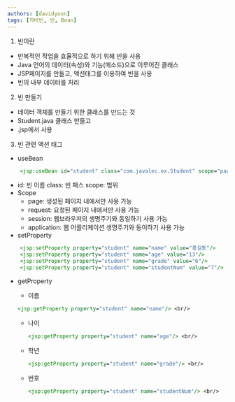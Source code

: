 ```yaml
---
authors: [davidyoon]
tags: [자바빈, 빈, Bean]
---
```


1. 빈이란

- 반복적인 작업을 효율적으로 하기 위해 빈을 사용
- Java 언어의 데이터(속성)와 기능(메소드)으로 이루어진 클래스
- JSP페이지를 만들고, 액션태그를 이용하여 빈을 사용
- 빈의 내부 데이터를 처리

2. 빈 만들기

- 데이터 객체를 만들기 위한 클래스를 만드는 것
- Student.java 클래스 만들고
- .jsp에서 사용

3. 빈 관련 액션 태그

- useBean

```jsp
    <jsp:useBean id="student" class="com.javalec.ex.Student" scope="page"/>
```

- id: 빈 이름 class: 빈 패스 scope: 범위
- Scope
  - page: 생성된 페이지 내에서만 사용 가능
  - request: 요청된 페이지 내에서만 사용 가능
  - session: 웹브라우저의 생명주기와 동일하기 사용 가능
  - application: 웹 어플리케이션 생명주기와 동이하기 사용 가능
- setProperty

```jsp
    <jsp:setProperty property="student" name="name" value="홍길동"/>
	<jsp:setProperty property="student" name="age" value="13"/>
	<jsp:setProperty property="student" name="grade" value="6"/>
	<jsp:setProperty property="student" name="studentNum" value="7"/>
```

- getProperty

  - 이름

  ```jsp
  <jsp:getProperty property="student" name="name"/> <br/>
  ```

  - 나이
    ```jsp
    <jsp:getProperty property="student" name="age"/> <br/>
    ```
  - 학년
    ```jsp
    <jsp:getProperty property="student" name="grade"/> <br/>
    ```
  - 번호
    ```jsp
    <jsp:getProperty property="student" name="studentNum"/> <br/>
    ```
